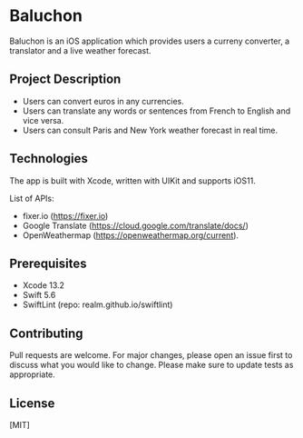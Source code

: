 # Baluchon

Baluchon is an iOS application which provides users a curreny converter, a translator and a live weather forecast.

## Project Description

- Users can convert euros in any currencies.
- Users can translate any words or sentences from French to English and vice versa.
- Users can consult Paris and New York weather forecast in real time.

## Technologies

The app is built with Xcode, written with UIKit and supports iOS11.

List of APIs:
- fixer.io (https://fixer.io)
- Google Translate (https://cloud.google.com/translate/docs/)
- OpenWeathermap (https://openweathermap.org/current).

## Prerequisites

- Xcode 13.2
- Swift 5.6
- SwiftLint (repo: realm.github.io/swiftlint)

## Contributing

Pull requests are welcome. For major changes, please open an issue first to discuss what you would like to change.
Please make sure to update tests as appropriate.

## License

[MIT]

